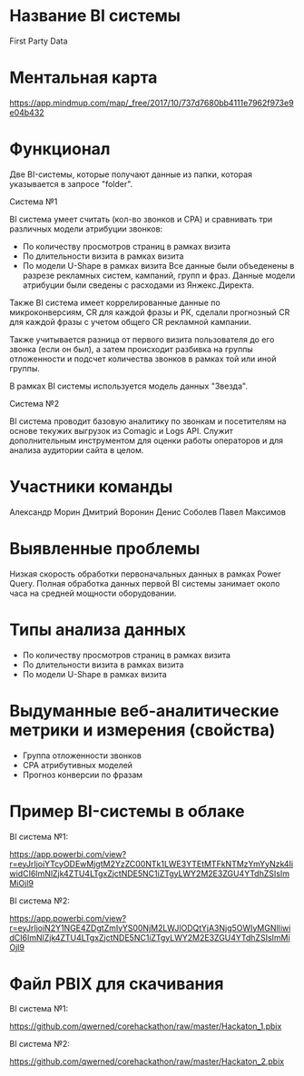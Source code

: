 # Название BI системы

First Party Data

# Ментальная карта
https://app.mindmup.com/map/_free/2017/10/737d7680bb4111e7962f973e9e04b432

# Функционал

Две BI-системы, которые получают данные из папки, которая указывается в запросе "folder".

Система №1

BI система умеет считать (кол-во звонков и CPA) и сравнивать три различных модели атрибуции звонков:
- По количеству просмотров страниц в рамках визита
- По длительности визита в рамках визита
- По модели U-Shape в рамках визита
Все данные были объеденены в разрезе рекламных систем, кампаний, групп и фраз. Данные модели атрибуции были сведены с расходами из Янжекс.Директа.

Также BI система имеет коррелированные данные по микроконверсиям, CR для каждой фразы и РК, сделали прогнозный CR для каждой фразы с учетом общего CR рекламной кампании.

Также учитывается разница от первого визита пользователя до его звонка (если он был), а затем происходит разбивка на группы отложенности и подсчет количества звонков в рамках той или иной группы.

В рамках BI системы используется модель данных "Звезда".

Система №2

BI система проводит базовую аналитику по звонкам и посетителям на основе текужих выгрузок из Comagic и Logs API.
Служит дополнительным инструментом для оценки работы операторов и для анализа аудитории сайта в целом.

# Участники команды

Александр Морин
Дмитрий Воронин
Денис Соболев
Павел Максимов

# Выявленные проблемы
Низкая скорость обработки первоначальных данных в рамках Power Query. 
Полная обработка данных первой BI системы занимает около часа на средней мощности  оборудовании.

# Типы анализа данных

- По количеству просмотров страниц в рамках визита
- По длительности визита в рамках визита
- По модели U-Shape в рамках визита

# Выдуманные веб-аналитические метрики и измерения (свойства)

- Группа отложенности звонков
- CPA атрибутивных моделей
- Прогноз конверсии по фразам

# Пример BI-системы в облаке

BI система №1:

https://app.powerbi.com/view?r=eyJrIjoiYTcyODEwMjgtM2YzZC00NTk1LWE3YTEtMTFkNTMzYmYyNzk4IiwidCI6ImNlZjk4ZTU4LTgxZjctNDE5NC1iZTgyLWY2M2E3ZGU4YTdhZSIsImMiOjl9

BI система №2:

https://app.powerbi.com/view?r=eyJrIjoiN2Y1NGE4ZDgtZmIyYS00NjM2LWJlODQtYjA3Njg5OWIyMGNlIiwidCI6ImNlZjk4ZTU4LTgxZjctNDE5NC1iZTgyLWY2M2E3ZGU4YTdhZSIsImMiOjl9

# Файл PBIX для скачивания

BI система №1:

https://github.com/qwerned/corehackathon/raw/master/Hackaton_1.pbix

BI система №2:

https://github.com/qwerned/corehackathon/raw/master/Hackaton_2.pbix
